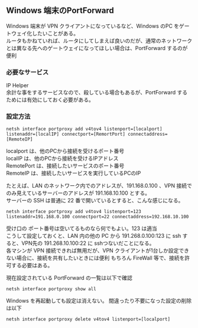 ## Windows 端末のPortForward
Windows 端末が VPN クライアントになっているなど、Windows のPC をゲートウェイ化したいことがある。  
ルータもかねていれば、ルータにしてしまえば良いのだが、通常のネットワークとは異なる先へのゲートウェイになってほしい場合は、PortForward するのが便利
### 必要なサービス
IP Helper   
余計な事をするサービスなので、殺している場合もあるが、PortForward するためには有効にしておく必要がある。
### 設定方法
```
netsh interface portproxy add v4tov4 listenport=[localport] listenaddr=[localIP] connectport=[RemortPort] connectaddress=[RemoteIP]
```
localport は、他のPCから接続を受けるポート番号  
localIP は、他のPCから接続を受けるIPアドレス  
RemotePort は、接続したいサービスのポート番号  
RemoteIP は、接続したいサービスを実行しているPCのIP  

たとえば、LAN のネットワーク内でのアドレスが、191.168.0.100 、VPN 接続でのみ見えているサーバーのアドレスが 191.168.10.100 とする。  
サーバーの SSH は普通に 22 番で開いているとすると、こんな感じになる。  
```
netsh interface portproxy add v4tov4 listenport=123 listenaddr=191.168.0.100 connectport=22 connectaddress=192.168.10.100
```
受け口の ポート番号は空いてるものなら何でもよい。123 は適当  
こうして設定しておくと、LAN 内の他の PC から 191.268.0.100:123 に ssh すると、VPN先の 191.268.10.100:22 に sshつないだことになる。  
各マシンが VPN 接続できれば無用だが、VPN クライアントが1台しか設定できない場合に、接続を共有したいときには便利
もちろん FireWall 等で、接続を許可する必要はある。

現在設定されている PortForward の一覧は以下で確認  
```
netsh interface portproxy show all
```

Windows を再起動しても設定は消えない。 間違ったり不要になった設定の削除は以下  
```
netsh interface portproxy delete v4tov4 listenport=[localport]
```
